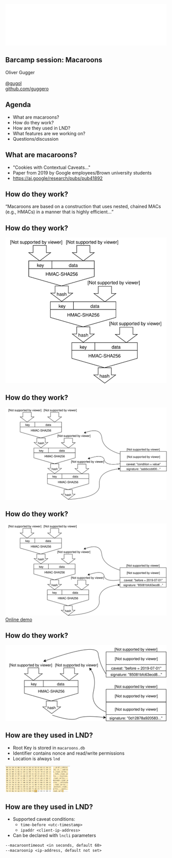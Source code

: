![Puzzle ITC Logo](reveal.js-3.6.0/lib/img/puzzle_tagline_bg_rgb.svg)
<!-- .slide: class="master01" -->


<!-- section -->
## Barcamp session: Macaroons
Oliver Gugger<br/><br/>
[@gugol](https://twitter.com/gugol)<br/>
[github.com/guggero](https://github.com/guggero)

<!-- .slide: class="master02" -->



<!-- section -->
## Agenda
* What are macaroons?
* How do they work?
* How are they used in LND?
* What features are we working on?
* Questions/discussion
<!-- .slide: class="master03" -->


<!-- slide -->
## What are macaroons?
* "Cookies with Contextual Caveats..."
* Paper from 2019 by Google employees/Brown university students
* https://ai.google/research/pubs/pub41892
   
<!-- .slide: class="master04" -->


<!-- slide -->
## How do they work?
<q>Macaroons are based on a construction that uses nested,
  chained MACs (e.g., HMACs) in a manner that is highly efficient...</q>

<!-- .slide: class="master05" -->


<!-- slide -->
## How do they work?

<img src="img/slides-06/macaroons-hash-chain.svg">

<!-- .slide: class="master05" -->

<!-- slide -->
## How do they work?

<img src="img/slides-06/macaroons-hash-chain-with-serialized.svg">

<!-- .slide: class="master05" -->


<!-- slide -->
## How do they work?

<img src="img/slides-06/macaroons-hash-chain-example.svg"><br/>
<a href="https://guggero.github.io/cryptography-toolkit/#!/macaroon">
  Online demo
</a>

<!-- .slide: class="master05" -->


<!-- slide -->
## How do they work?

<img src="img/slides-06/macaroons-hash-chain-custom.svg">

<!-- .slide: class="master05" -->



<!-- section -->
## How are they used in LND?
* Root Key is stored in `macaroons.db`
* Identifier contains nonce and read/write permissions
* Location is always `lnd`

<img src="img/slides-06/lnd-macaroon-id.png" width="40%">

<!-- .slide: class="master01" -->

<!-- section -->
## How are they used in LND?
* Supported caveat conditions:
   * `time-before <utc-timestamp>`
   * `ipaddr <client-ip-address>`
* Can be declared with `lncli` parameters

```
--macaroontimeout <in seconds, default 60>
--macaroonip <ip-address, default not set>
```

<!-- .slide: class="master01" -->